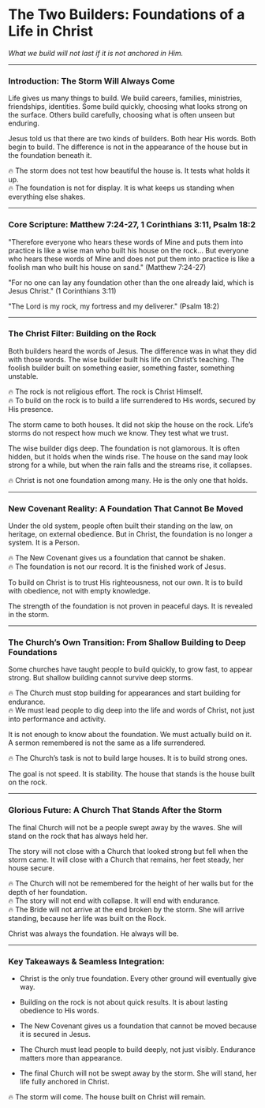 # The Two Builders: Foundations of a Life in Christ

_What we build will not last if it is not anchored in Him._

---

### **Introduction: The Storm Will Always Come**

Life gives us many things to build. We build careers, families, ministries, friendships, identities. Some build quickly, choosing what looks strong on the surface. Others build carefully, choosing what is often unseen but enduring.

Jesus told us that there are two kinds of builders. Both hear His words. Both begin to build. The difference is not in the appearance of the house but in the foundation beneath it.

🔥 The storm does not test how beautiful the house is. It tests what holds it up.  
🔥 The foundation is not for display. It is what keeps us standing when everything else shakes.

---

### **Core Scripture: Matthew 7:24-27, 1 Corinthians 3:11, Psalm 18:2**

"Therefore everyone who hears these words of Mine and puts them into practice is like a wise man who built his house on the rock… But everyone who hears these words of Mine and does not put them into practice is like a foolish man who built his house on sand." (Matthew 7:24-27)

"For no one can lay any foundation other than the one already laid, which is Jesus Christ." (1 Corinthians 3:11)

"The Lord is my rock, my fortress and my deliverer." (Psalm 18:2)

---

### **The Christ Filter: Building on the Rock**

Both builders heard the words of Jesus. The difference was in what they did with those words. The wise builder built his life on Christ’s teaching. The foolish builder built on something easier, something faster, something unstable.

🔥 The rock is not religious effort. The rock is Christ Himself.  
🔥 To build on the rock is to build a life surrendered to His words, secured by His presence.

The storm came to both houses. It did not skip the house on the rock. Life’s storms do not respect how much we know. They test what we trust.

The wise builder digs deep. The foundation is not glamorous. It is often hidden, but it holds when the winds rise. The house on the sand may look strong for a while, but when the rain falls and the streams rise, it collapses.

🔥 Christ is not one foundation among many. He is the only one that holds.

---

### **New Covenant Reality: A Foundation That Cannot Be Moved**

Under the old system, people often built their standing on the law, on heritage, on external obedience. But in Christ, the foundation is no longer a system. It is a Person.

🔥 The New Covenant gives us a foundation that cannot be shaken.  
🔥 The foundation is not our record. It is the finished work of Jesus.

To build on Christ is to trust His righteousness, not our own. It is to build with obedience, not with empty knowledge.

The strength of the foundation is not proven in peaceful days. It is revealed in the storm.

---

### **The Church’s Own Transition: From Shallow Building to Deep Foundations**

Some churches have taught people to build quickly, to grow fast, to appear strong. But shallow building cannot survive deep storms.

🔥 The Church must stop building for appearances and start building for endurance.  
🔥 We must lead people to dig deep into the life and words of Christ, not just into performance and activity.

It is not enough to know about the foundation. We must actually build on it. A sermon remembered is not the same as a life surrendered.

🔥 The Church’s task is not to build large houses. It is to build strong ones.

The goal is not speed. It is stability. The house that stands is the house built on the rock.

---

### **Glorious Future: A Church That Stands After the Storm**

The final Church will not be a people swept away by the waves. She will stand on the rock that has always held her.

The story will not close with a Church that looked strong but fell when the storm came. It will close with a Church that remains, her feet steady, her house secure.

🔥 The Church will not be remembered for the height of her walls but for the depth of her foundation.  
🔥 The story will not end with collapse. It will end with endurance.  
🔥 The Bride will not arrive at the end broken by the storm. She will arrive standing, because her life was built on the Rock.

Christ was always the foundation. He always will be.

---

### **Key Takeaways & Seamless Integration:**

- Christ is the only true foundation. Every other ground will eventually give way.
    
- Building on the rock is not about quick results. It is about lasting obedience to His words.
    
- The New Covenant gives us a foundation that cannot be moved because it is secured in Jesus.
    
- The Church must lead people to build deeply, not just visibly. Endurance matters more than appearance.
    
- The final Church will not be swept away by the storm. She will stand, her life fully anchored in Christ.
    

🔥 The storm will come. The house built on Christ will remain.